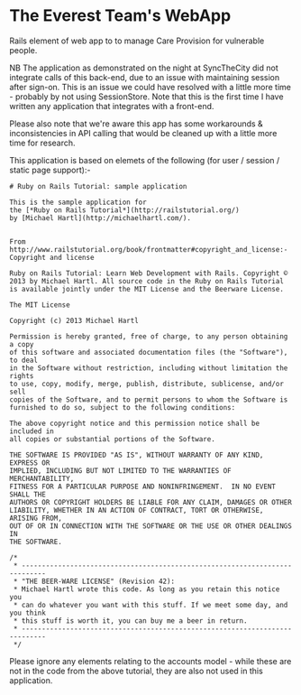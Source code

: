 # The Everest Team\'s WebApp

Rails element of web app to to manage Care Provision for vulnerable people.



NB The application as demonstrated on the night at SyncTheCity did not integrate calls of this back-end, due to an issue with maintaining session after sign-on. This is an issue we could have resolved with a little more time - probably by not using SessionStore. Note that this is the first time I have written any application that integrates with a front-end.

Please also note that we're aware this app has some workarounds & inconsistencies in API calling that would be cleaned up with a little more time for research. 



This application is based on elemets of the following (for user / session / static page support):-

    # Ruby on Rails Tutorial: sample application

    This is the sample application for
    the [*Ruby on Rails Tutorial*](http://railstutorial.org/)
    by [Michael Hartl](http://michaelhartl.com/).


    From http://www.railstutorial.org/book/frontmatter#copyright_and_license:-
    Copyright and license

    Ruby on Rails Tutorial: Learn Web Development with Rails. Copyright © 2013 by Michael Hartl. All source code in the Ruby on Rails Tutorial is available jointly under the MIT License and the Beerware License.

    The MIT License

    Copyright (c) 2013 Michael Hartl

    Permission is hereby granted, free of charge, to any person obtaining a copy
    of this software and associated documentation files (the "Software"), to deal
    in the Software without restriction, including without limitation the rights
    to use, copy, modify, merge, publish, distribute, sublicense, and/or sell
    copies of the Software, and to permit persons to whom the Software is
    furnished to do so, subject to the following conditions:

    The above copyright notice and this permission notice shall be included in
    all copies or substantial portions of the Software.

    THE SOFTWARE IS PROVIDED "AS IS", WITHOUT WARRANTY OF ANY KIND, EXPRESS OR
    IMPLIED, INCLUDING BUT NOT LIMITED TO THE WARRANTIES OF MERCHANTABILITY,
    FITNESS FOR A PARTICULAR PURPOSE AND NONINFRINGEMENT.  IN NO EVENT SHALL THE
    AUTHORS OR COPYRIGHT HOLDERS BE LIABLE FOR ANY CLAIM, DAMAGES OR OTHER
    LIABILITY, WHETHER IN AN ACTION OF CONTRACT, TORT OR OTHERWISE, ARISING FROM,
    OUT OF OR IN CONNECTION WITH THE SOFTWARE OR THE USE OR OTHER DEALINGS IN
    THE SOFTWARE.

    /*
     * ----------------------------------------------------------------------------
     * "THE BEER-WARE LICENSE" (Revision 42):
     * Michael Hartl wrote this code. As long as you retain this notice you
     * can do whatever you want with this stuff. If we meet some day, and you think
     * this stuff is worth it, you can buy me a beer in return.
     * ----------------------------------------------------------------------------
     */


Please ignore any elements relating to the accounts model - while these are not in the code from the above tutorial, they are also not used in this application.